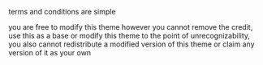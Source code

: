 terms and conditions are simple</p>
you are free to modify this theme however you cannot remove the credit, use this as a base or modify this theme to the point of unrecognizability, you also cannot redistribute a modified version of this theme or claim any version of it as your own
